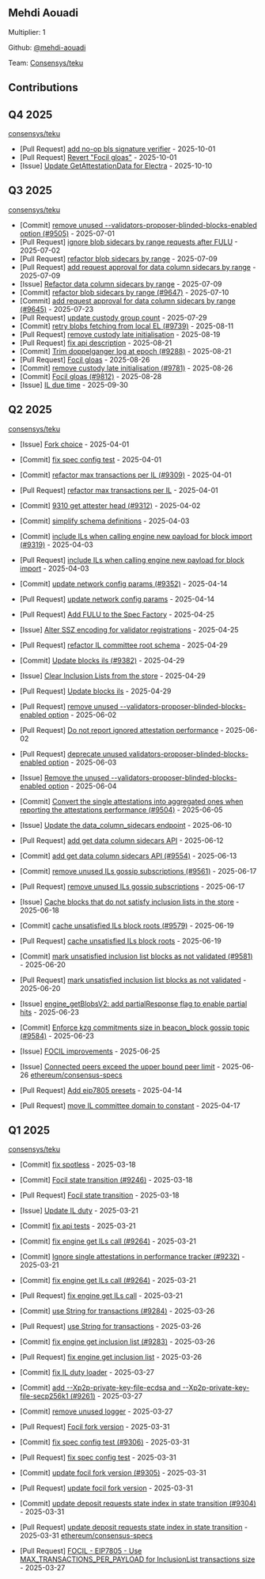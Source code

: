 
## Mehdi Aouadi
Multiplier: 1

Github: [@mehdi-aouadi](https://github.com/mehdi-aouadi)

Team: [Consensys/teku](https://github.com/Consensys/teku/pulls?q=author%3Amehdi-aouadi)

## Contributions

## Q4 2025


[consensys/teku](https://github.com/consensys/teku)
* [Pull Request] [add no-op bls signature verifier](https://github.com/Consensys/teku/pull/9953) - 2025-10-01
* [Pull Request] [Revert "Focil gloas"](https://github.com/Consensys/teku/pull/9952) - 2025-10-01
* [Issue] [Update GetAttestationData for Electra](https://github.com/Consensys/teku/issues/9993) - 2025-10-10
## Q3 2025


[consensys/teku](https://github.com/consensys/teku)
* [Commit] [remove unused --validators-proposer-blinded-blocks-enabled option (#9505)](https://github.com/Consensys/teku/commit/75d869d6f01444224c87abb564b60a3126da1395) - 2025-07-01
* [Pull Request] [ignore blob sidecars by range requests after FULU](https://github.com/Consensys/teku/pull/9624) - 2025-07-02
* [Pull Request] [refactor blob sidecars by range](https://github.com/Consensys/teku/pull/9647) - 2025-07-09
* [Pull Request] [add request approval for data column sidecars by range](https://github.com/Consensys/teku/pull/9645) - 2025-07-09
* [Issue] [Refactor data column sidecars by range](https://github.com/Consensys/teku/issues/9644) - 2025-07-09
* [Commit] [refactor blob sidecars by range (#9647)](https://github.com/Consensys/teku/commit/f92b699f512379d595fbcf6d916157880ee79eef) - 2025-07-10
* [Commit] [add request approval for data column sidecars by range (#9645)](https://github.com/Consensys/teku/commit/1fcdc7478a889330e0a971a4a7cbd043dfca7b80) - 2025-07-23
* [Pull Request] [update custody group count](https://github.com/Consensys/teku/pull/9723) - 2025-07-29
* [Commit] [retry blobs fetching from local EL (#9739)](https://github.com/Consensys/teku/commit/4bb7faa8fc076480c8aeee21185fe586fa88235d) - 2025-08-11
* [Pull Request] [remove custody late initialisation](https://github.com/Consensys/teku/pull/9781) - 2025-08-19
* [Pull Request] [fix api description](https://github.com/Consensys/teku/pull/9789) - 2025-08-21
* [Commit] [Trim doppelganger log at epoch (#9288)](https://github.com/Consensys/teku/commit/664995336b4aad61e1f24e149e220727b0e6a016) - 2025-08-21
* [Pull Request] [Focil gloas](https://github.com/Consensys/teku/pull/9812) - 2025-08-26
* [Commit] [remove custody late initialisation (#9781)](https://github.com/Consensys/teku/commit/764d29eb5dc12aa13d47ecc4659f611ef43f169b) - 2025-08-26
* [Commit] [Focil gloas (#9812)](https://github.com/Consensys/teku/commit/4d4cbd6d21689525d559a687701563d3e321ea68) - 2025-08-28
* [Issue] [IL due time](https://github.com/Consensys/teku/issues/9946) - 2025-09-30
## Q2 2025


[consensys/teku](https://github.com/consensys/teku)
* [Issue] [Fork choice](https://github.com/Consensys/teku/issues/9310) - 2025-04-01
* [Commit] [fix spec config test](https://github.com/Consensys/teku/commit/4dbb7f536f17c786a244a85eecdd92f0ce0903a5) - 2025-04-01
* [Commit] [refactor max transactions per IL (#9309)](https://github.com/Consensys/teku/commit/717eff9a5b9e287feb7b13520fdf699ac3de9880) - 2025-04-01
* [Pull Request] [refactor max transactions per IL](https://github.com/Consensys/teku/pull/9309) - 2025-04-01
* [Commit] [9310 get attester head (#9312)](https://github.com/Consensys/teku/commit/4efa8a1420489041143ef6e3a568f93b4c67716f) - 2025-04-02
* [Commit] [simplify schema definitions](https://github.com/Consensys/teku/commit/d450f8fb86025997c1e869c153aae3dfc5ace596) - 2025-04-03
* [Commit] [include ILs when calling engine new payload for block import (#9319)](https://github.com/Consensys/teku/commit/5e394c88891899bfd898e8025d32b8b3b8dc31d5) - 2025-04-03
* [Pull Request] [include ILs when calling engine new payload for block import](https://github.com/Consensys/teku/pull/9319) - 2025-04-03

* [Commit] [update network config params (#9352)](https://github.com/Consensys/teku/commit/df508e273488d70d53332b0e3cab33b87d8b0c63) - 2025-04-14
* [Pull Request] [update network config params](https://github.com/Consensys/teku/pull/9352) - 2025-04-14
* [Pull Request] [Add FULU to the Spec Factory](https://github.com/Consensys/teku/pull/9373) - 2025-04-25
* [Issue] [Alter SSZ encoding for validator registrations](https://github.com/Consensys/teku/issues/9372) - 2025-04-25
* [Pull Request] [refactor IL committee root schema](https://github.com/Consensys/teku/pull/9384) - 2025-04-29
* [Commit] [Update blocks ils (#9382)](https://github.com/Consensys/teku/commit/5bf978de5aaf97b18af358d17510db741b675410) - 2025-04-29
* [Issue] [Clear Inclusion Lists from the store](https://github.com/Consensys/teku/issues/9383) - 2025-04-29
* [Pull Request] [Update blocks ils](https://github.com/Consensys/teku/pull/9382) - 2025-04-29
* [Pull Request] [remove unused --validators-proposer-blinded-blocks-enabled option](https://github.com/Consensys/teku/pull/9505) - 2025-06-02
* [Pull Request] [Do not report ignored attestation performance](https://github.com/Consensys/teku/pull/9504) - 2025-06-02
* [Pull Request] [deprecate unused validators-proposer-blinded-blocks-enabled option](https://github.com/Consensys/teku/pull/9512) - 2025-06-03
* [Issue] [Remove the unused --validators-proposer-blinded-blocks-enabled option](https://github.com/Consensys/teku/issues/9513) - 2025-06-04
* [Commit] [Convert the single attestations into aggregated ones when reporting the attestations performance (#9504)](https://github.com/Consensys/teku/commit/6dd1816d426abfc379145662e0eafc20e4b21abe) - 2025-06-05
* [Issue] [Update the data_column_sidecars endpoint](https://github.com/Consensys/teku/issues/9535) - 2025-06-10
* [Pull Request] [add get data column sidecars API](https://github.com/Consensys/teku/pull/9554) - 2025-06-12
* [Commit] [add get data column sidecars API (#9554)](https://github.com/Consensys/teku/commit/53f4548b8f7c81ab2af8d153c381a89127e9e32b) - 2025-06-13
* [Commit] [remove unused ILs gossip subscriptions (#9561)](https://github.com/Consensys/teku/commit/61a8cac04387f053d44d02fd69fa7bc987c7e324) - 2025-06-17
* [Pull Request] [remove unused ILs gossip subscriptions](https://github.com/Consensys/teku/pull/9561) - 2025-06-17
* [Issue] [Cache blocks that do not satisfy inclusion lists in the store](https://github.com/Consensys/teku/issues/9566) - 2025-06-18
* [Commit] [cache unsatisfied ILs block roots (#9579)](https://github.com/Consensys/teku/commit/03b4d2bbf155be6346ec9ecf49db9cc27d2bd215) - 2025-06-19
* [Pull Request] [cache unsatisfied ILs block roots](https://github.com/Consensys/teku/pull/9579) - 2025-06-19
* [Commit] [mark unsatisfied inclusion list blocks as not validated (#9581)](https://github.com/Consensys/teku/commit/0956a962ac1b33713a6f7c68355f1d9afeb853b3) - 2025-06-20
* [Pull Request] [mark unsatisfied inclusion list blocks as not validated](https://github.com/Consensys/teku/pull/9581) - 2025-06-20
* [Issue] [engine_getBlobsV2: add partialResponse flag to enable partial hits](https://github.com/Consensys/teku/issues/9590) - 2025-06-23
* [Commit] [Enforce kzg commitments size in beacon_block gossip topic (#9584)](https://github.com/Consensys/teku/commit/54fb9daeab7bacfcf75175475977eb4e412e3b7e) - 2025-06-23
* [Issue] [FOCIL improvements](https://github.com/Consensys/teku/issues/9603) - 2025-06-25
* [Issue] [Connected peers exceed the upper bound peer limit](https://github.com/Consensys/teku/issues/9612) - 2025-06-26
[ethereum/consensus-specs](https://github.com/ethereum/consensus-specs)
* [Pull Request] [Add eip7805 presets](https://github.com/ethereum/consensus-specs/pull/4268) - 2025-04-14
* [Pull Request] [move IL committee domain to constant](https://github.com/ethereum/consensus-specs/pull/4276) - 2025-04-17
## Q1 2025

[consensys/teku](https://github.com/consensys/teku)
* [Commit] [fix spotless](https://github.com/Consensys/teku/commit/55dddf492e66a481e9ec27f7301283c6219fc8f4) - 2025-03-18
* [Commit] [Focil state transition (#9246)](https://github.com/Consensys/teku/commit/5a716c80ecbf5c001beeed234c364563a0fcaab9) - 2025-03-18
* [Pull Request] [Focil state transition](https://github.com/Consensys/teku/pull/9246) - 2025-03-18
* [Issue] [Update IL duty](https://github.com/Consensys/teku/issues/9265) - 2025-03-21
* [Commit] [fix api tests](https://github.com/Consensys/teku/commit/9c8657f1b554f0ce2c4d13d523d33e6e25a5e656) - 2025-03-21
* [Commit] [fix engine get ILs call (#9264)](https://github.com/Consensys/teku/commit/56397844a31f3e1fcae2bee88681130bdb9f5145) - 2025-03-21
* [Commit] [Ignore single attestations in performance tracker (#9232)](https://github.com/Consensys/teku/commit/e2517a3aedc17a05b6e5848c383b43144259b2b8) - 2025-03-21
* [Commit] [fix engine get ILs call (#9264)](https://github.com/Consensys/teku/commit/cc12232e2be8b8f18f3342a78061f73f4334bc5c) - 2025-03-21
* [Pull Request] [fix engine get ILs call](https://github.com/Consensys/teku/pull/9264) - 2025-03-21
* [Commit] [use String for transactions (#9284)](https://github.com/Consensys/teku/commit/fb264eefb74d7da62772a4737d565b6c9ddaedb4) - 2025-03-26
* [Pull Request] [use String for transactions](https://github.com/Consensys/teku/pull/9284) - 2025-03-26
* [Commit] [fix engine get inclusion list (#9283)](https://github.com/Consensys/teku/commit/7af8c0aa07cd3dc8311d5261637498fde9369eb3) - 2025-03-26
* [Pull Request] [fix engine get inclusion list](https://github.com/Consensys/teku/pull/9283) - 2025-03-26

* [Commit] [fix IL duty loader](https://github.com/Consensys/teku/commit/1825ec63f6a98c0e962783f73faa64dbc34bbd4a) - 2025-03-27
* [Commit] [add --Xp2p-private-key-file-ecdsa and --Xp2p-private-key-file-secp256k1 (#9261)](https://github.com/Consensys/teku/commit/61d4a0fecacd65d8e141b3a8529bcb3fcbfaac1a) - 2025-03-27
* [Commit] [remove unused logger](https://github.com/Consensys/teku/commit/6420d07741fef35f709a75bad434208e64c7c6dd) - 2025-03-27
* [Pull Request] [Focil fork version](https://github.com/Consensys/teku/pull/9307) - 2025-03-31
* [Commit] [fix spec config test (#9306)](https://github.com/Consensys/teku/commit/8ad79cc3855f71ed543051990823ba1959591e1a) - 2025-03-31
* [Pull Request] [fix spec config test](https://github.com/Consensys/teku/pull/9306) - 2025-03-31
* [Commit] [update focil fork version (#9305)](https://github.com/Consensys/teku/commit/4731aeeede9cbc903b29e9c8408a79abd46edbc7) - 2025-03-31
* [Pull Request] [update focil fork version](https://github.com/Consensys/teku/pull/9305) - 2025-03-31
* [Commit] [update deposit requests state index in state transition (#9304)](https://github.com/Consensys/teku/commit/e0553b149b0c46866b0ff8d735edf9aff492503e) - 2025-03-31
* [Pull Request] [update deposit requests state index in state transition](https://github.com/Consensys/teku/pull/9304) - 2025-03-31
[ethereum/consensus-specs](https://github.com/ethereum/consensus-specs)
* [Pull Request] [FOCIL - EIP7805 - Use MAX_TRANSACTIONS_PER_PAYLOAD for InclusionList transactions size](https://github.com/ethereum/consensus-specs/pull/4220) - 2025-03-27
